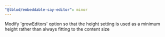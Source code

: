 ```yaml
---
"@lblod/embeddable-say-editor": minor
---
```


Modify 'growEditors' option so that the height setting is used as a minimum height rather than always fitting to the content size
